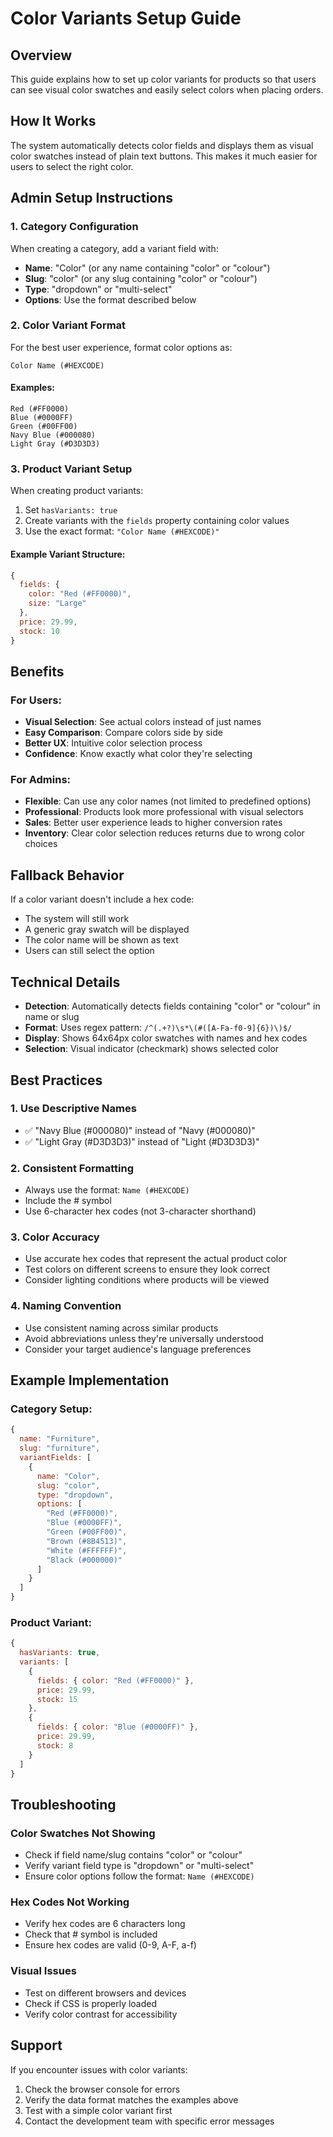 # Color Variants Setup Guide

## Overview
This guide explains how to set up color variants for products so that users can see visual color swatches and easily select colors when placing orders.

## How It Works
The system automatically detects color fields and displays them as visual color swatches instead of plain text buttons. This makes it much easier for users to select the right color.

## Admin Setup Instructions

### 1. Category Configuration
When creating a category, add a variant field with:
- **Name**: "Color" (or any name containing "color" or "colour")
- **Slug**: "color" (or any slug containing "color" or "colour")
- **Type**: "dropdown" or "multi-select"
- **Options**: Use the format described below

### 2. Color Variant Format
For the best user experience, format color options as:
```
Color Name (#HEXCODE)
```

#### Examples:
```
Red (#FF0000)
Blue (#0000FF)
Green (#00FF00)
Navy Blue (#000080)
Light Gray (#D3D3D3)
```

### 3. Product Variant Setup
When creating product variants:
1. Set `hasVariants: true`
2. Create variants with the `fields` property containing color values
3. Use the exact format: `"Color Name (#HEXCODE)"`

#### Example Variant Structure:
```javascript
{
  fields: {
    color: "Red (#FF0000)",
    size: "Large"
  },
  price: 29.99,
  stock: 10
}
```

## Benefits

### For Users:
- **Visual Selection**: See actual colors instead of just names
- **Easy Comparison**: Compare colors side by side
- **Better UX**: Intuitive color selection process
- **Confidence**: Know exactly what color they're selecting

### For Admins:
- **Flexible**: Can use any color names (not limited to predefined options)
- **Professional**: Products look more professional with visual selectors
- **Sales**: Better user experience leads to higher conversion rates
- **Inventory**: Clear color selection reduces returns due to wrong color choices

## Fallback Behavior
If a color variant doesn't include a hex code:
- The system will still work
- A generic gray swatch will be displayed
- The color name will be shown as text
- Users can still select the option

## Technical Details
- **Detection**: Automatically detects fields containing "color" or "colour" in name or slug
- **Format**: Uses regex pattern: `/^(.+?)\s*\(#([A-Fa-f0-9]{6})\)$/`
- **Display**: Shows 64x64px color swatches with names and hex codes
- **Selection**: Visual indicator (checkmark) shows selected color

## Best Practices

### 1. Use Descriptive Names
- ✅ "Navy Blue (#000080)" instead of "Navy (#000080)"
- ✅ "Light Gray (#D3D3D3)" instead of "Light (#D3D3D3)"

### 2. Consistent Formatting
- Always use the format: `Name (#HEXCODE)`
- Include the # symbol
- Use 6-character hex codes (not 3-character shorthand)

### 3. Color Accuracy
- Use accurate hex codes that represent the actual product color
- Test colors on different screens to ensure they look correct
- Consider lighting conditions where products will be viewed

### 4. Naming Convention
- Use consistent naming across similar products
- Avoid abbreviations unless they're universally understood
- Consider your target audience's language preferences

## Example Implementation

### Category Setup:
```javascript
{
  name: "Furniture",
  slug: "furniture",
  variantFields: [
    {
      name: "Color",
      slug: "color",
      type: "dropdown",
      options: [
        "Red (#FF0000)",
        "Blue (#0000FF)",
        "Green (#00FF00)",
        "Brown (#8B4513)",
        "White (#FFFFFF)",
        "Black (#000000)"
      ]
    }
  ]
}
```

### Product Variant:
```javascript
{
  hasVariants: true,
  variants: [
    {
      fields: { color: "Red (#FF0000)" },
      price: 29.99,
      stock: 15
    },
    {
      fields: { color: "Blue (#0000FF)" },
      price: 29.99,
      stock: 8
    }
  ]
}
```

## Troubleshooting

### Color Swatches Not Showing
- Check if field name/slug contains "color" or "colour"
- Verify variant field type is "dropdown" or "multi-select"
- Ensure color options follow the format: `Name (#HEXCODE)`

### Hex Codes Not Working
- Verify hex codes are 6 characters long
- Check that # symbol is included
- Ensure hex codes are valid (0-9, A-F, a-f)

### Visual Issues
- Test on different browsers and devices
- Check if CSS is properly loaded
- Verify color contrast for accessibility

## Support
If you encounter issues with color variants:
1. Check the browser console for errors
2. Verify the data format matches the examples above
3. Test with a simple color variant first
4. Contact the development team with specific error messages

